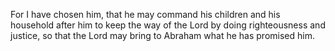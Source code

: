 For I have chosen him, that he may command his children and his household after him to keep the way of the Lord by doing righteousness and justice, so that the Lord may bring to Abraham what he has promised him.
